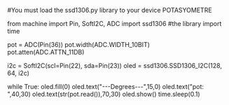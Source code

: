 #You must load the ssd1306.py library to your device POTASYOMETRE

from machine import Pin, SoftI2C, ADC
import ssd1306 #the library
import time

pot = ADC(Pin(36))
pot.width(ADC.WIDTH_10BIT)
pot.atten(ADC.ATTN_11DB)

i2c = SoftI2C(scl=Pin(22), sda=Pin(23))
oled = ssd1306.SSD1306_I2C(128, 64, i2c)

while True:
    oled.fill(0)
    oled.text("---Degrees---",15,0)
    oled.text("pot: ",40,30)
    oled.text(str(pot.read()),70,30)
    oled.show()
    time.sleep(0.1)
